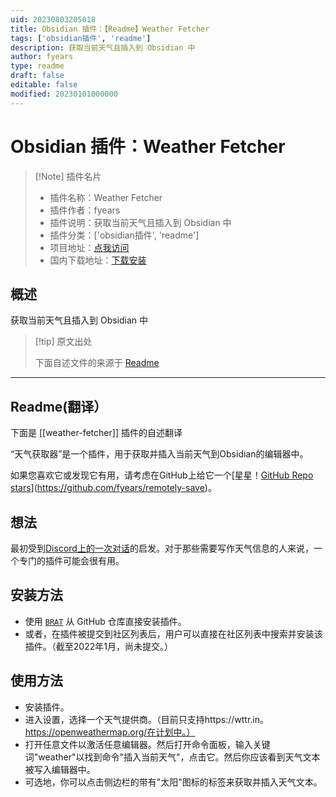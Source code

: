 ```yaml
---
uid: 20230803205018
title: Obsidian 插件：【Readme】Weather Fetcher
tags: ['obsidian插件', 'readme']
description: 获取当前天气且插入到 Obsidian 中
author: fyears
type: readme
draft: false
editable: false
modified: 20230101000000
---
```


# Obsidian 插件：Weather Fetcher

> [!Note] 插件名片
> - 插件名称：Weather Fetcher
> - 插件作者：fyears
> - 插件说明：获取当前天气且插入到 Obsidian 中
> - 插件分类：['obsidian插件', 'readme']
> - 项目地址：[点我访问](https://github.com/fyears/weather-fetcher)
> - 国内下载地址：[下载安装](https://pkmer.cn/products/plugin/pluginMarket/?weather-fetcher)

## 概述

获取当前天气且插入到 Obsidian 中



> [!tip] 原文出处
> 
>下面自述文件的来源于 [Readme](https://ghproxy.net/https://raw.githubusercontent.com/fyears/weather-fetcher/main/README.md)
> 

---

## Readme(翻译）

下面是 [[weather-fetcher]] 插件的自述翻译


“天气获取器”是一个插件，用于获取并插入当前天气到Obsidian的编辑器中。

如果您喜欢它或发现它有用，请考虑在GitHub上给它一个[星星！[GitHub Repo stars](https://img.shields.io/github/stars/fyears/weather-fetcher?style=social)](https://github.com/fyears/remotely-save)。

## 想法

最初受到[Discord上的一次对话](https://discord.com/channels/686053708261228577/840286238928797736/930637892546609202)的启发。对于那些需要写作天气信息的人来说，一个专门的插件可能会很有用。

## 安装方法

- 使用 [`BRAT`](https://github.com/TfTHacker/obsidian42-brat) 从 GitHub 仓库直接安装插件。
- 或者，在插件被提交到社区列表后，用户可以直接在社区列表中搜索并安装该插件。（截至2022年1月，尚未提交。）

## 使用方法

- 安装插件。
- 进入设置，选择一个天气提供商。（目前只支持https://wttr.in。https://openweathermap.org/在计划中。）
- 打开任意文件以激活任意编辑器。然后打开命令面板，输入关键词"weather"以找到命令"插入当前天气"，点击它。然后你应该看到天气文本被写入编辑器中。
- 可选地，你可以点击侧边栏的带有"太阳"图标的标签来获取并插入天气文本。



